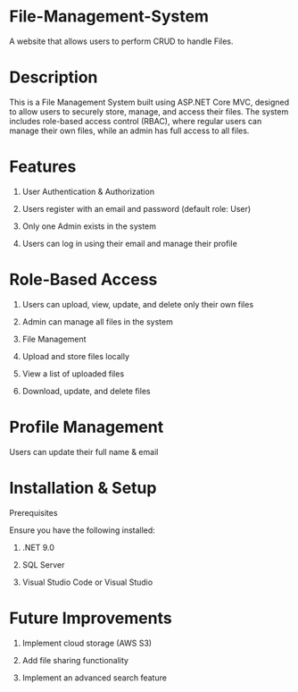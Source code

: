 # File-Management-System
A website that allows users to perform CRUD to handle Files.

# Description

This is a File Management System built using ASP.NET Core MVC, designed to allow users to securely store, manage, and access their files. The system includes role-based access control (RBAC), where regular users can manage their own files, while an admin has full access to all files.

# Features

1. User Authentication & Authorization

2. Users register with an email and password (default role: User)

3. Only one Admin exists in the system

4. Users can log in using their email and manage their profile

# Role-Based Access

1. Users can upload, view, update, and delete only their own files

2. Admin can manage all files in the system

3. File Management

4. Upload and store files locally

5. View a list of uploaded files

6. Download, update, and delete files


# Profile Management

Users can update their full name & email


# Installation & Setup

Prerequisites

Ensure you have the following installed:

1. .NET 9.0

2. SQL Server

3. Visual Studio Code or Visual Studio

# Future Improvements

1. Implement cloud storage (AWS S3)

2. Add file sharing functionality

3. Implement an advanced search feature
